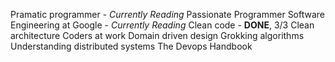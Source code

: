 Pramatic programmer - *Currently Reading*
Passionate Programmer
Software Engineering at Google - *Currently Reading* 
Clean code - **DONE**, 3/3
Clean architecture
Coders at work
Domain driven design
Grokking algorithms
Understanding distributed systems
The Devops Handbook
